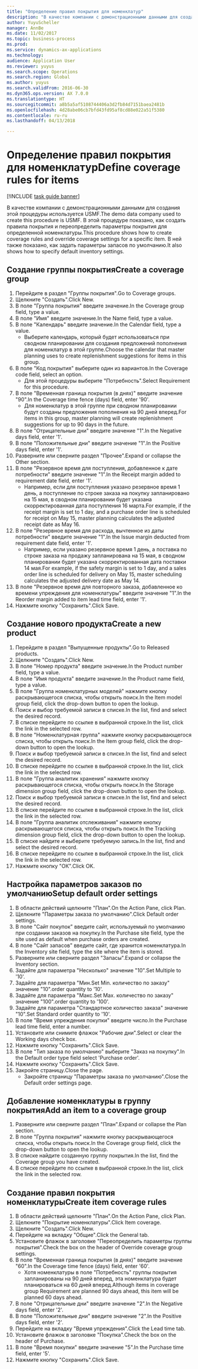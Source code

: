 ```yaml
--- 
title: "Определение правил покрытия для номенклатур"
description: "В качестве компании с демонстрационными данными для создания этой процедуры используется USMF."
author: YuyuScheller
manager: AnnBe
ms.date: 11/02/2017
ms.topic: business-process
ms.prod: 
ms.service: dynamics-ax-applications
ms.technology: 
audience: Application User
ms.reviewer: yuyus
ms.search.scope: Operations
ms.search.region: Global
ms.author: yuyus
ms.search.validFrom: 2016-06-30
ms.dyn365.ops.version: AX 7.0.0
ms.translationtype: HT
ms.sourcegitcommit: a8b5a5af5108744406a3d2fb84d7151baea2481b
ms.openlocfilehash: 4d28abe06cb7bfd43fd95af8cd88e022a51f5380
ms.contentlocale: ru-ru
ms.lasthandoff: 04/13/2018

---
```

# <a name="define-coverage-rules-for-items"></a><span data-ttu-id="5026a-103">Определение правил покрытия для номенклатур</span><span class="sxs-lookup"><span data-stu-id="5026a-103">Define coverage rules for items</span></span>

[!INCLUDE [task guide banner](../../includes/task-guide-banner.md)]

<span data-ttu-id="5026a-104">В качестве компании с демонстрационными данными для создания этой процедуры используется USMF.</span><span class="sxs-lookup"><span data-stu-id="5026a-104">The demo data company used to create this procedure is USMF.</span></span> <span data-ttu-id="5026a-105">В этой процедуре показано, как создать правила покрытия и переопределить параметры покрытия для определенной номенклатуры.</span><span class="sxs-lookup"><span data-stu-id="5026a-105">This procedure shows how to create coverage rules and override coverage settings for a specific item.</span></span> <span data-ttu-id="5026a-106">В ней также показано, как задать параметры запасов по умолчанию.</span><span class="sxs-lookup"><span data-stu-id="5026a-106">It also shows how to specify default inventory settings.</span></span>


## <a name="create-a-coverage-group"></a><span data-ttu-id="5026a-107">Создание группы покрытия</span><span class="sxs-lookup"><span data-stu-id="5026a-107">Create a coverage group</span></span>
1. <span data-ttu-id="5026a-108">Перейдите в раздел "Группы покрытия".</span><span class="sxs-lookup"><span data-stu-id="5026a-108">Go to Coverage groups.</span></span>
2. <span data-ttu-id="5026a-109">Щелкните "Создать".</span><span class="sxs-lookup"><span data-stu-id="5026a-109">Click New.</span></span>
3. <span data-ttu-id="5026a-110">В поле "Группа покрытия" введите значение.</span><span class="sxs-lookup"><span data-stu-id="5026a-110">In the Coverage group field, type a value.</span></span>
4. <span data-ttu-id="5026a-111">В поле "Имя" введите значение.</span><span class="sxs-lookup"><span data-stu-id="5026a-111">In the Name field, type a value.</span></span>
5. <span data-ttu-id="5026a-112">В поле "Календарь" введите значение.</span><span class="sxs-lookup"><span data-stu-id="5026a-112">In the Calendar field, type a value.</span></span>
    * <span data-ttu-id="5026a-113">Выберите календарь, который будет использоваться при сводном планировании для создания предложений пополнения для номенклатур в этой группе.</span><span class="sxs-lookup"><span data-stu-id="5026a-113">Choose the calendar that master planning uses to create replenishment suggestions for items in this group.</span></span>  
6. <span data-ttu-id="5026a-114">В поле "Код покрытия" выберите один из вариантов.</span><span class="sxs-lookup"><span data-stu-id="5026a-114">In the Coverage code field, select an option.</span></span>
    * <span data-ttu-id="5026a-115">Для этой процедуры выберите "Потребность".</span><span class="sxs-lookup"><span data-stu-id="5026a-115">Select Requirement for this procedure.</span></span>  
7. <span data-ttu-id="5026a-116">В поле "Временная граница покрытия (в днях)" введите значение "90".</span><span class="sxs-lookup"><span data-stu-id="5026a-116">In the Coverage time fence (days) field, enter '90'.</span></span>
    * <span data-ttu-id="5026a-117">Для номенклатур в этой группе при сводном планировании будут созданы предложения пополнения на 90 дней вперед.</span><span class="sxs-lookup"><span data-stu-id="5026a-117">For items in this group, master planning will create replenishment suggestions for up to 90 days in the future.</span></span>  
8. <span data-ttu-id="5026a-118">В поле "Отрицательные дни" введите значение "1".</span><span class="sxs-lookup"><span data-stu-id="5026a-118">In the Negative days field, enter '1'.</span></span>
9. <span data-ttu-id="5026a-119">В поле "Положительные дни" введите значение "1".</span><span class="sxs-lookup"><span data-stu-id="5026a-119">In the Positive days field, enter '1'.</span></span>
10. <span data-ttu-id="5026a-120">Разверните или сверните раздел "Прочее".</span><span class="sxs-lookup"><span data-stu-id="5026a-120">Expand or collapse the Other section.</span></span>
11. <span data-ttu-id="5026a-121">В поле "Резервное время для поступления, добавленное к дате потребности" введите значение "1".</span><span class="sxs-lookup"><span data-stu-id="5026a-121">In the Receipt margin added to requirement date field, enter '1'.</span></span>
    * <span data-ttu-id="5026a-122">Например, если для поступления указано резервное время 1 день, а поступление по строке заказа на покупку запланировано на 15 мая, в сводном планировании будет указана скорректированная дата поступления 16 марта.</span><span class="sxs-lookup"><span data-stu-id="5026a-122">For example, if the receipt margin is set to 1 day, and a purchase order line is scheduled for receipt on May 15, master planning calculates the adjusted receipt date as May 16.</span></span>  
12. <span data-ttu-id="5026a-123">В поле "Резервное время для расхода, вычтенное из даты потребности" введите значение "1".</span><span class="sxs-lookup"><span data-stu-id="5026a-123">In the Issue margin deducted from requirement date field, enter '1'.</span></span>
    * <span data-ttu-id="5026a-124">Например, если указано резервное время 1 день, а поставка по строке заказа на продажу запланирована на 15 мая, в сводном планировании будет указана скорректированная дата поставки 14 мая.</span><span class="sxs-lookup"><span data-stu-id="5026a-124">For example, if the safety margin is set to 1 day, and a sales order line is scheduled for delivery on May 15, master scheduling calculates the adjusted delivery date as May 14.</span></span>  
13. <span data-ttu-id="5026a-125">В поле "Резервное время для повторного заказа, добавленное ко времени упреждения для номенклатуры" введите значение "1".</span><span class="sxs-lookup"><span data-stu-id="5026a-125">In the Reorder margin added to item lead time field, enter '1'.</span></span>
14. <span data-ttu-id="5026a-126">Нажмите кнопку "Сохранить".</span><span class="sxs-lookup"><span data-stu-id="5026a-126">Click Save.</span></span>

## <a name="create-a-new-product"></a><span data-ttu-id="5026a-127">Создание нового продукта</span><span class="sxs-lookup"><span data-stu-id="5026a-127">Create a new product</span></span>
1. <span data-ttu-id="5026a-128">Перейдите в раздел "Выпущенные продукты".</span><span class="sxs-lookup"><span data-stu-id="5026a-128">Go to Released products.</span></span>
2. <span data-ttu-id="5026a-129">Щелкните "Создать".</span><span class="sxs-lookup"><span data-stu-id="5026a-129">Click New.</span></span>
3. <span data-ttu-id="5026a-130">В поле "Номер продукта" введите значение.</span><span class="sxs-lookup"><span data-stu-id="5026a-130">In the Product number field, type a value.</span></span>
4. <span data-ttu-id="5026a-131">В поле "Имя продукта" введите значение.</span><span class="sxs-lookup"><span data-stu-id="5026a-131">In the Product name field, type a value.</span></span>
5. <span data-ttu-id="5026a-132">В поле "Группа номенклатурных моделей" нажмите кнопку раскрывающегося списка, чтобы открыть поиск.</span><span class="sxs-lookup"><span data-stu-id="5026a-132">In the Item model group field, click the drop-down button to open the lookup.</span></span>
6. <span data-ttu-id="5026a-133">Поиск и выбор требуемой записи в списке.</span><span class="sxs-lookup"><span data-stu-id="5026a-133">In the list, find and select the desired record.</span></span>
7. <span data-ttu-id="5026a-134">В списке перейдите по ссылке в выбранной строке.</span><span class="sxs-lookup"><span data-stu-id="5026a-134">In the list, click the link in the selected row.</span></span>
8. <span data-ttu-id="5026a-135">В поле "Номенклатурная группа" нажмите кнопку раскрывающегося списка, чтобы открыть поиск.</span><span class="sxs-lookup"><span data-stu-id="5026a-135">In the Item group field, click the drop-down button to open the lookup.</span></span>
9. <span data-ttu-id="5026a-136">Поиск и выбор требуемой записи в списке.</span><span class="sxs-lookup"><span data-stu-id="5026a-136">In the list, find and select the desired record.</span></span>
10. <span data-ttu-id="5026a-137">В списке перейдите по ссылке в выбранной строке.</span><span class="sxs-lookup"><span data-stu-id="5026a-137">In the list, click the link in the selected row.</span></span>
11. <span data-ttu-id="5026a-138">В поле "Группа аналитик хранения" нажмите кнопку раскрывающегося списка, чтобы открыть поиск.</span><span class="sxs-lookup"><span data-stu-id="5026a-138">In the Storage dimension group field, click the drop-down button to open the lookup.</span></span>
12. <span data-ttu-id="5026a-139">Поиск и выбор требуемой записи в списке.</span><span class="sxs-lookup"><span data-stu-id="5026a-139">In the list, find and select the desired record.</span></span>
13. <span data-ttu-id="5026a-140">В списке перейдите по ссылке в выбранной строке.</span><span class="sxs-lookup"><span data-stu-id="5026a-140">In the list, click the link in the selected row.</span></span>
14. <span data-ttu-id="5026a-141">В поле "Группа аналитик отслеживания" нажмите кнопку раскрывающегося списка, чтобы открыть поиск.</span><span class="sxs-lookup"><span data-stu-id="5026a-141">In the Tracking dimension group field, click the drop-down button to open the lookup.</span></span>
15. <span data-ttu-id="5026a-142">В списке найдите и выберите требуемую запись.</span><span class="sxs-lookup"><span data-stu-id="5026a-142">In the list, find and select the desired record.</span></span>
16. <span data-ttu-id="5026a-143">В списке перейдите по ссылке в выбранной строке.</span><span class="sxs-lookup"><span data-stu-id="5026a-143">In the list, click the link in the selected row.</span></span>
17. <span data-ttu-id="5026a-144">Нажмите кнопку "OК".</span><span class="sxs-lookup"><span data-stu-id="5026a-144">Click OK.</span></span>

## <a name="setup-default-order-settings"></a><span data-ttu-id="5026a-145">Настройка параметров заказов по умолчанию</span><span class="sxs-lookup"><span data-stu-id="5026a-145">Setup default order settings</span></span>
1. <span data-ttu-id="5026a-146">В области действий щелкните "План".</span><span class="sxs-lookup"><span data-stu-id="5026a-146">On the Action Pane, click Plan.</span></span>
2. <span data-ttu-id="5026a-147">Щелкните "Параметры заказа по умолчанию".</span><span class="sxs-lookup"><span data-stu-id="5026a-147">Click Default order settings.</span></span>
3. <span data-ttu-id="5026a-148">В поле "Сайт покупок" введите сайт, используемый по умолчанию при создании заказов на покупку.</span><span class="sxs-lookup"><span data-stu-id="5026a-148">In the Purchase site field, type the site used as default when purchase orders are created.</span></span>
4. <span data-ttu-id="5026a-149">В поле "Сайт запасов" введите сайт, где хранится номенклатура.</span><span class="sxs-lookup"><span data-stu-id="5026a-149">In the Inventory site field, type the site where the item is stored.</span></span>
5. <span data-ttu-id="5026a-150">Разверните или сверните раздел "Запасы".</span><span class="sxs-lookup"><span data-stu-id="5026a-150">Expand or collapse the Inventory section.</span></span>
6. <span data-ttu-id="5026a-151">Задайте для параметра "Несколько" значение "10".</span><span class="sxs-lookup"><span data-stu-id="5026a-151">Set Multiple to '10'.</span></span>
7. <span data-ttu-id="5026a-152">Задайте для параметра "Мин.</span><span class="sxs-lookup"><span data-stu-id="5026a-152">Set Min.</span></span> <span data-ttu-id="5026a-153">количество по заказу" значение "10".</span><span class="sxs-lookup"><span data-stu-id="5026a-153">order quantity to '10'.</span></span>
8. <span data-ttu-id="5026a-154">Задайте для параметра "Макс.</span><span class="sxs-lookup"><span data-stu-id="5026a-154">Set Max.</span></span> <span data-ttu-id="5026a-155">количество по заказу" значение "100".</span><span class="sxs-lookup"><span data-stu-id="5026a-155">order quantity to '100'.</span></span>
9. <span data-ttu-id="5026a-156">Задайте для параметра "Стандартное количество заказа" значение "10".</span><span class="sxs-lookup"><span data-stu-id="5026a-156">Set Standard order quantity to '10'.</span></span>
10. <span data-ttu-id="5026a-157">В поле "Время упреждения покупки" введите число.</span><span class="sxs-lookup"><span data-stu-id="5026a-157">In the Purchase lead time field, enter a number.</span></span>
11. <span data-ttu-id="5026a-158">Установите или снимите флажок "Рабочие дни".</span><span class="sxs-lookup"><span data-stu-id="5026a-158">Select or clear the Working days check box.</span></span>
12. <span data-ttu-id="5026a-159">Нажмите кнопку "Сохранить".</span><span class="sxs-lookup"><span data-stu-id="5026a-159">Click Save.</span></span>
13. <span data-ttu-id="5026a-160">В поле "Тип заказа по умолчанию" выберите "Заказ на покупку".</span><span class="sxs-lookup"><span data-stu-id="5026a-160">In the Default order type field select 'Purchase order'.</span></span>
14. <span data-ttu-id="5026a-161">Нажмите кнопку "Сохранить".</span><span class="sxs-lookup"><span data-stu-id="5026a-161">Click Save.</span></span>
15. <span data-ttu-id="5026a-162">Закройте страницу.</span><span class="sxs-lookup"><span data-stu-id="5026a-162">Close the page.</span></span>
    * <span data-ttu-id="5026a-163">Закройте страницу "Параметры заказа по умолчанию".</span><span class="sxs-lookup"><span data-stu-id="5026a-163">Close the Default order settings page.</span></span>  

## <a name="add-an-item-to-a-coverage-group"></a><span data-ttu-id="5026a-164">Добавление номенклатуры в группу покрытия</span><span class="sxs-lookup"><span data-stu-id="5026a-164">Add an item to a coverage group</span></span>
1. <span data-ttu-id="5026a-165">Разверните или сверните раздел "План".</span><span class="sxs-lookup"><span data-stu-id="5026a-165">Expand or collapse the Plan section.</span></span>
2. <span data-ttu-id="5026a-166">В поле "Группа покрытия" нажмите кнопку раскрывающегося списка, чтобы открыть поиск.</span><span class="sxs-lookup"><span data-stu-id="5026a-166">In the Coverage group field, click the drop-down button to open the lookup.</span></span>
3. <span data-ttu-id="5026a-167">В списке найдите созданную группу покрытия.</span><span class="sxs-lookup"><span data-stu-id="5026a-167">In the list, find the Coverage group you have created.</span></span>
4. <span data-ttu-id="5026a-168">В списке перейдите по ссылке в выбранной строке.</span><span class="sxs-lookup"><span data-stu-id="5026a-168">In the list, click the link in the selected row.</span></span>

## <a name="create-item-coverage-rules"></a><span data-ttu-id="5026a-169">Создание правил покрытия номенклатуры</span><span class="sxs-lookup"><span data-stu-id="5026a-169">Create item coverage rules</span></span>
1. <span data-ttu-id="5026a-170">В области действий щелкните "План".</span><span class="sxs-lookup"><span data-stu-id="5026a-170">On the Action Pane, click Plan.</span></span>
2. <span data-ttu-id="5026a-171">Щелкните "Покрытие номенклатуры".</span><span class="sxs-lookup"><span data-stu-id="5026a-171">Click Item coverage.</span></span>
3. <span data-ttu-id="5026a-172">Щелкните "Создать".</span><span class="sxs-lookup"><span data-stu-id="5026a-172">Click New.</span></span>
4. <span data-ttu-id="5026a-173">Перейдите на вкладку "Общие".</span><span class="sxs-lookup"><span data-stu-id="5026a-173">Click the General tab.</span></span>
5. <span data-ttu-id="5026a-174">Установите флажок в заголовке "Переопределить параметры группы покрытия".</span><span class="sxs-lookup"><span data-stu-id="5026a-174">Check the box on the header of Override coverage group settings.</span></span>
6. <span data-ttu-id="5026a-175">В поле "Временная граница покрытия (в днях)" введите значение "60".</span><span class="sxs-lookup"><span data-stu-id="5026a-175">In the Coverage time fence (days) field, enter '60'.</span></span>
    * <span data-ttu-id="5026a-176">Хотя номенклатуры в поле "Потребность" группы покрытия запланированы на 90 дней вперед, эта номенклатура будет планироваться на 60 дней вперед.</span><span class="sxs-lookup"><span data-stu-id="5026a-176">Although items in coverage group Requirement are planned 90 days ahead, this item will be planned 60 days ahead.</span></span>  
7. <span data-ttu-id="5026a-177">В поле "Отрицательные дни" введите значение "2".</span><span class="sxs-lookup"><span data-stu-id="5026a-177">In the Negative days field, enter '2'.</span></span>
8. <span data-ttu-id="5026a-178">В поле "Положительные дни" введите значение "2".</span><span class="sxs-lookup"><span data-stu-id="5026a-178">In the Positive days field, enter '2'.</span></span>
9. <span data-ttu-id="5026a-179">Перейдите на вкладку "Время упреждения".</span><span class="sxs-lookup"><span data-stu-id="5026a-179">Click the Lead time tab.</span></span>
10. <span data-ttu-id="5026a-180">Установите флажок в заголовке "Покупка".</span><span class="sxs-lookup"><span data-stu-id="5026a-180">Check the box on the header of Purchase.</span></span>
11. <span data-ttu-id="5026a-181">В поле "Время покупки" введите значение "5".</span><span class="sxs-lookup"><span data-stu-id="5026a-181">In the Purchase time field, enter '5'.</span></span>
12. <span data-ttu-id="5026a-182">Нажмите кнопку "Сохранить".</span><span class="sxs-lookup"><span data-stu-id="5026a-182">Click Save.</span></span>


